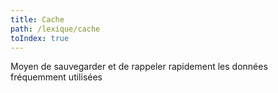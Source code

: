 ```yaml
---
title: Cache
path: /lexique/cache
toIndex: true
---
```


Moyen de sauvegarder et de rappeler rapidement les données fréquemment utilisées
